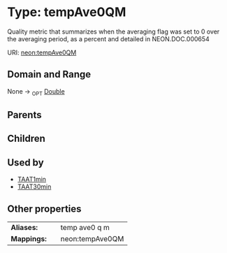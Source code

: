 
# Type: tempAve0QM


Quality metric that summarizes when the averaging flag was set to 0 over the averaging period, as a percent and detailed in NEON.DOC.000654

URI: [neon:tempAve0QM](https://data.neonscience.org/tempAve0QM)


## Domain and Range

None ->  <sub>OPT</sub> [Double](types/Double.md)

## Parents


## Children


## Used by

 * [TAAT1min](TAAT1min.md)
 * [TAAT30min](TAAT30min.md)

## Other properties

|  |  |  |
| --- | --- | --- |
| **Aliases:** | | temp ave0 q m |
| **Mappings:** | | neon:tempAve0QM |


